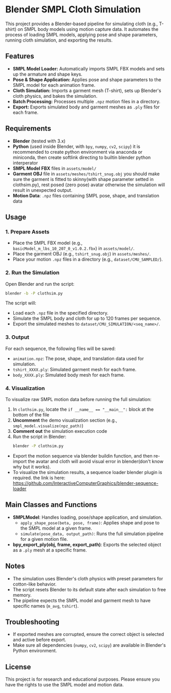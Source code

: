 # Blender SMPL Cloth Simulation

This project provides a Blender-based pipeline for simulating cloth (e.g., T-shirt) on SMPL body models using motion capture data. It automates the process of loading SMPL models, applying pose and shape parameters, running cloth simulation, and exporting the results.

## Features

- **SMPL Model Loader:** Automatically imports SMPL FBX models and sets up the armature and shape keys.
- **Pose & Shape Application:** Applies pose and shape parameters to the SMPL model for each animation frame.
- **Cloth Simulation:** Imports a garment mesh (T-shirt), sets up Blender's cloth physics, and bakes the simulation.
- **Batch Processing:** Processes multiple `.npz` motion files in a directory.
- **Export:** Exports simulated body and garment meshes as `.ply` files for each frame.

## Requirements

- **Blender** (tested with 3.x)
- **Python** (used inside Blender, with `bpy`, `numpy`, `cv2`, `scipy`) it is recommended to create python environment via anaconda or miniconda, then create softlink directing to builtin blender python interperator
- **SMPL Model FBX** files in `assets/model/`
- **Garment OBJ** file in `assets/meshes/tshirt_snug.obj` you should make sure the garment is fitted to skinny(with shape parameter setted in clothsim.py), rest posed (zero pose) avatar otherwise the simulation will result in unexpected output.
- **Motion Data**: `.npz` files containing SMPL pose, shape, and translation data

## Usage

### 1. Prepare Assets

- Place the SMPL FBX model (e.g., `basicModel_m_lbs_10_207_0_v1.0.2.fbx`) in `assets/model/`.
- Place the garment OBJ (e.g., `tshirt_snug.obj`) in `assets/meshes/`.
- Place your motion `.npz` files in a directory (e.g., `dataset/CMU_SAMPLED/`).

### 2. Run the Simulation

Open Blender and run the script:

```bash
blender -b -P clothsim.py
```

The script will:
- Load each `.npz` file in the specified directory.
- Simulate the SMPL body and cloth for up to 120 frames per sequence.
- Export the simulated meshes to `dataset/CMU_SIMULATION/<seq_name>/`.

### 3. Output

For each sequence, the following files will be saved:
- `animation.npz`: The pose, shape, and translation data used for simulation.
- `tshirt_XXXX.ply`: Simulated garment mesh for each frame.
- `body_XXXX.ply`: Simulated body mesh for each frame.

### 4. Visualization

To visualize raw SMPL motion data before running the full simulation:

1. In `clothsim.py`, locate the `if __name__ == "__main__":` block at the bottom of the file
2. **Uncomment** the demo visualization section (e.g., `smpl_model.visualize(npz_path)`)
3. **Comment out** the simulation execution code 
4. Run the script in Blender:
   ```bash
   blender -P clothsim.py
   ```
- Export the motion sequence via blender buildin function, and then re-import the avatar and cloth will avoid visual error in blender(don't know why but it works).
- To visualize the simulation results, a sequence loader blender plugin is required. the link is here: https://github.com/InteractiveComputerGraphics/blender-sequence-loader


## Main Classes and Functions

- **SMPLModel**: Handles loading, pose/shape application, and simulation.
  - `apply_shape_pose(beta, pose, frame)`: Applies shape and pose to the SMPL model at a given frame.
  - `simulate(pose_data, output_path)`: Runs the full simulation pipeline for a given motion file.
- **bpy_export_ply(obj, frame, export_path)**: Exports the selected object as a `.ply` mesh at a specific frame.

## Notes

- The simulation uses Blender's cloth physics with preset parameters for cotton-like behavior.
- The script resets Blender to its default state after each simulation to free memory.
- The pipeline expects the SMPL model and garment mesh to have specific names (`m_avg`, `tshirt`).

## Troubleshooting

- If exported meshes are corrupted, ensure the correct object is selected and active before export.
- Make sure all dependencies (`numpy`, `cv2`, `scipy`) are available in Blender's Python environment.

## License

This project is for research and educational purposes. Please ensure you have the rights to use the SMPL model and motion data.
